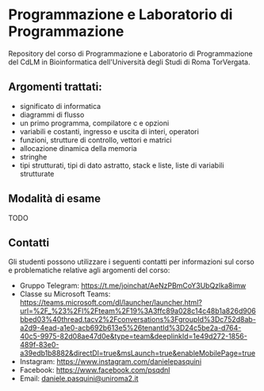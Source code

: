 # Programmazione e Laboratorio di Programmazione
Repository del corso di Programmazione e Laboratorio di Programmazione del CdLM in Bioinformatica dell'Università degli Studi di Roma TorVergata.

## Argomenti trattati: 
* significato di informatica
* diagrammi di flusso
* un primo programma, compilatore c e opzioni
* variabili e costanti, ingresso e uscita di interi,  operatori
* funzioni, strutture di controllo, vettori e matrici
* allocazione dinamica della memoria
* stringhe
* tipi strutturati, tipi di dato astratto, stack e liste, liste di variabili strutturate

## Modalità di esame
TODO

## Contatti
Gli studenti possono utilizzare i seguenti contatti per informazioni sul corso e problematiche relative agli argomenti del corso:
* Gruppo Telegram: https://t.me/joinchat/AeNzPBmCoY3UbQzlka8imw
* Classe su Microsoft Teams: https://teams.microsoft.com/dl/launcher/launcher.html?url=%2F_%23%2Fl%2Fteam%2F19%3A3ffc89a028c14c48b1a826d906bbed03%40thread.tacv2%2Fconversations%3FgroupId%3Dc752d8ab-a2d9-4ead-a1e0-acb692b613e5%26tenantId%3D24c5be2a-d764-40c5-9975-82d08ae47d0e&type=team&deeplinkId=1e49d272-1856-489f-83e0-a39edb1b8882&directDl=true&msLaunch=true&enableMobilePage=true
* Instagram: https://www.instagram.com/danielepasquini
* Facebook: https://www.facebook.com/psqdnl
* Email: daniele.pasquini@uniroma2.it

